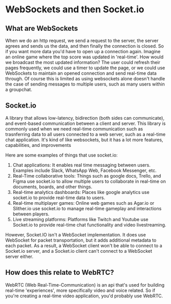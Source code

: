 # WebSockets and then Socket.io

## What are WebSockets
When we do an http request, we send a request to the server, the server agrees and sends us the data, and then finally the connection is closed. So if you want more data you'd have to open up a connection again. Imagine an online game where the top score was updated in 'real-time'. How would we broadcast the most updated information? The user could refresh their pages frequently, we could use a timer to update the page, or we could use WebSockets to maintain an opened connection and send real-time data through. Of course this is limited as using websockets alone doesn't handle the case of sending messages to multiple users, such as many users within a groupchat. 

## Socket.io
A library that allows low-latency, bidirection (both sides can communicate), and event-based communication between a client and server. This library is commonly used when we need real-time communication such as trasnferring data to all users connected to a web server, such as a real-time chat application. It's kind of like websockets, but it has a lot more features, capabilities, and improvements

Here are some examples of things that use socket.io:
1. Chat applications: It enables real time messaging between users. Examples include Slack, WhatsApp Web, Facebook Messenger, etc. 
2. Real-Time collaborative tools: Things such as google docs, Trello, and Figma use socket.io to allow multiple users to collaborate in real-time on documents, boards, and other things.
3. Real-time analytics dashboards: Places like google analytics use socket.io to provide real-time data to users.
4. Real-time multiplayer games: Online web games such as Agar.io or Slither.io use socket.io to manage real-time gameplay and interactions between players.
5. Live streaming platforms: Platforms like Twitch and Youtube use Socket.io to provide real-time chat functionality and video livestreaming.

However, Socket.IO isn't a WebSocket implementation. It does use WebSocket for packet transportation, but it adds additional metadata to each packet. As a result, a WebSocket client won't be able to connect to a Socket.io server, and a Socket.io client can't connect to a WebSocket server either.

## How does this relate to WebRTC?
WebRTC (Web Real-Time-Communication) is an api that's used for building real-time 'experiences', more specifically video and voice related. So if you're creating a real-time video application, you'd probably use WebRTC.